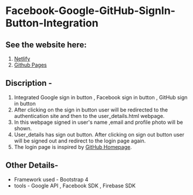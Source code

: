# Facebook-Google-GitHub-SignIn-Button-Integration
## See the website here:
1. [Netlify](https://festive-agnesi-4abc13.netlify.app/)
2. [Github Pages](https://chetannirdwar.github.io/Facebook-Google-GitHub-SignIn-Button-Integration/)

## Discription -
1. Integrated Google sign in button , Facebook sign in button , GitHub sign in button
2. After clicking on the sign in button user will be redirected to the authentication site and then to the user_details.html webpage.
3. In this webpage signed in user's name ,email and profile photo will be shown.
4. User_details has sign out button. After clicking on sign out button user will be signed out and redirect to the login page again.
5. The login page is inspired by [GitHub Homepage](https://github.com/).

## Other Details-
* Framework used - Bootstrap 4
* tools - Google API , Facebook SDK , Firebase SDK
